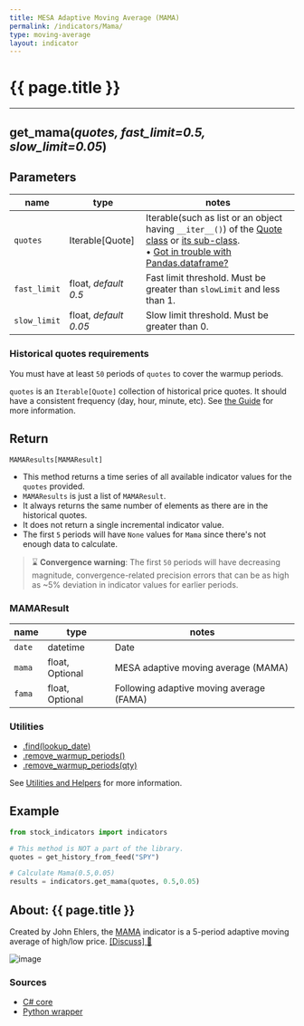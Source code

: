 ```yaml
---
title: MESA Adaptive Moving Average (MAMA)
permalink: /indicators/Mama/
type: moving-average
layout: indicator
---
```


# {{ page.title }}

<hr>

## **get_mama**(*quotes, fast_limit=0.5, slow_limit=0.05*)

## Parameters

| name | type | notes
| -- |-- |--
| `quotes` | Iterable[Quote] | Iterable(such as list or an object having `__iter__()`) of the [Quote class]({{site.baseurl}}/guide/#historical-quotes) or [its sub-class]({{site.baseurl}}/guide/#using-custom-quote-classes). <br><span class='qna-dataframe'> • [Got in trouble with Pandas.dataframe?]({{site.baseurl}}/guide/#using-pandasdataframe) </span>
| `fast_limit` | float, *default 0.5* | Fast limit threshold.  Must be greater than `slowLimit` and less than 1.
| `slow_limit` | float, *default 0.05* | Slow limit threshold.  Must be greater than 0.

### Historical quotes requirements

You must have at least `50` periods of `quotes` to cover the warmup periods.

`quotes` is an `Iterable[Quote]` collection of historical price quotes.  It should have a consistent frequency (day, hour, minute, etc).  See [the Guide]({{site.baseurl}}/guide/#historical-quotes) for more information.

## Return

```python
MAMAResults[MAMAResult]
```

- This method returns a time series of all available indicator values for the `quotes` provided.
- `MAMAResults` is just a list of `MAMAResult`.
- It always returns the same number of elements as there are in the historical quotes.
- It does not return a single incremental indicator value.
- The first `5` periods will have `None` values for `Mama` since there's not enough data to calculate.

> :hourglass: **Convergence warning**: The first `50` periods will have decreasing magnitude, convergence-related precision errors that can be as high as ~5% deviation in indicator values for earlier periods.

### MAMAResult

| name | type | notes
| -- |-- |--
| `date` | datetime | Date
| `mama` | float, Optional | MESA adaptive moving average (MAMA)
| `fama` | float, Optional | Following adaptive moving average (FAMA)

### Utilities

- [.find(lookup_date)]({{site.baseurl}}/utilities#find-indicator-result-by-date)
- [.remove_warmup_periods()]({{site.baseurl}}/utilities#remove-warmup-periods)
- [.remove_warmup_periods(qty)]({{site.baseurl}}/utilities#remove-warmup-periods)

See [Utilities and Helpers]({{site.baseurl}}/utilities#utilities-for-indicator-results) for more information.

## Example

```python
from stock_indicators import indicators

# This method is NOT a part of the library.
quotes = get_history_from_feed("SPY")

# Calculate Mama(0.5,0.05)
results = indicators.get_mama(quotes, 0.5,0.05)
```

## About: {{ page.title }}

Created by John Ehlers, the [MAMA](http://mesasoftware.com/papers/MAMA.pdf) indicator is a 5-period adaptive moving average of high/low price.
[[Discuss] :speech_balloon:]({{site.github.base_repository_url}}/discussions/211 "Community discussion about this indicator")

![image]({{site.charturl}}/Mama.png)

### Sources

- [C# core]({{site.base_sourceurl}}/m-r/Mama/Mama.cs)
- [Python wrapper]({{site.sourceurl}}/mama.py)
